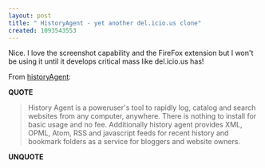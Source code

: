 ```yaml
---
layout: post
title: " HistoryAgent - yet another del.icio.us clone"
created: 1093543553
---
```

Nice.  I love the screenshot capability and the FireFox extension but I won't be using it until it develops critical mass like del.icio.us has!

From <a href="http://historyagent.com/">historyAgent</a>:
<p><strong>QUOTE</strong></p><blockquote>History Agent is a poweruser's tool to rapidly log, catalog and search websites from any computer, anywhere. There is nothing to install for basic usage and no fee. Additionally history agent provides XML, OPML, Atom, RSS and javascript feeds for recent history and bookmark folders as a service for bloggers and website owners.</blockquote><p><strong>UNQUOTE</strong></p>


